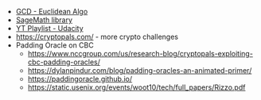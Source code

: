 - [GCD - Euclidean Algo](https://en.wikipedia.org/wiki/Euclidean_algorithm)
- [SageMath library](https://doc.sagemath.org/html/en/a_tour_of_sage/index.html)
- [YT Playlist - Udacity](https://www.youtube.com/watch?v=ATJ-xUYEACg&list=PLAwxTw4SYaPnCeih6BPvJ5GdqqThGcWlX)
- https://cryptopals.com/ - more crypto challenges
- Padding Oracle on CBC
	- https://www.nccgroup.com/us/research-blog/cryptopals-exploiting-cbc-padding-oracles/
	- https://dylanpindur.com/blog/padding-oracles-an-animated-primer/
	- https://paddingoracle.github.io/
	- https://static.usenix.org/events/woot10/tech/full_papers/Rizzo.pdf
